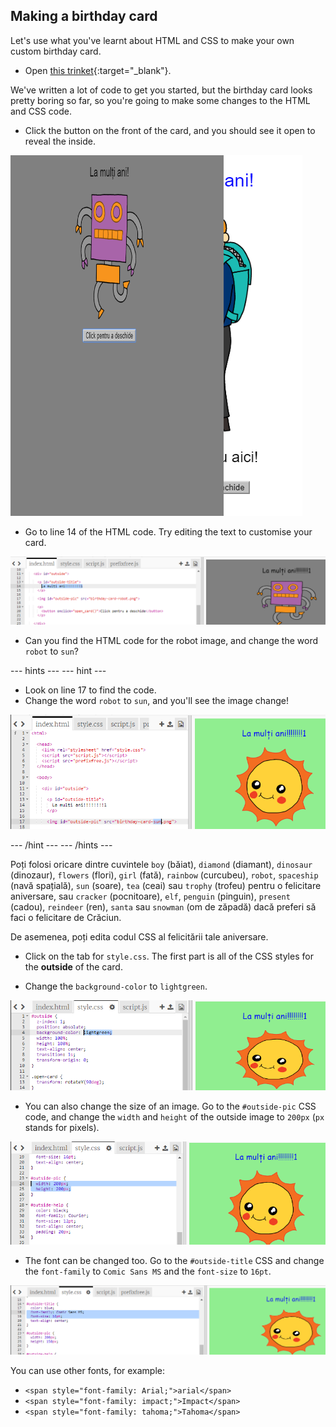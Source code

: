 ## Making a birthday card

Let's use what you've learnt about HTML and CSS to make your own custom birthday card.

+ Open [this trinket](https://trinket.io/html/b33e4f4ca8){:target="_blank"}.

We've written a lot of code to get you started, but the birthday card looks pretty boring so far, so you're going to make some changes to the HTML and CSS code.

+ Click the button on the front of the card, and you should see it open to reveal the inside.

![screenshot](images/birthday-click.png)

+ Go to line 14 of the HTML code. Try editing the text to customise your card.

![screenshot](images/birthday-card-html.png)

+ Can you find the HTML code for the robot image, and change the word `robot` to `sun`?

\--- hints \--- \--- hint \---

+ Look on line 17 to find the code.
+ Change the word `robot` to `sun`, and you'll see the image change!

![screenshot](images/birthday-card-sun.png)

\--- /hint \--- \--- /hints \---

Poți folosi oricare dintre cuvintele `boy` (băiat), `diamond` (diamant), `dinosaur` (dinozaur), `flowers` (flori), `girl` (fată), `rainbow` (curcubeu), `robot`, `spaceship` (navă spațială), `sun` (soare), `tea` (ceai) sau `trophy` (trofeu) pentru o felicitare aniversare, sau `cracker` (pocnitoare), `elf`, `penguin` (pinguin), `present` (cadou), `reindeer` (ren), `santa` sau `snowman` (om de zăpadă) dacă preferi să faci o felicitare de Crăciun.

De asemenea, poți edita codul CSS al felicitării tale aniversare.

+ Click on the tab for `style.css`. The first part is all of the CSS styles for the **outside** of the card.

+ Change the `background-color` to `lightgreen`.

![screenshot](images/birthday-card-outside.png)

+ You can also change the size of an image. Go to the `#outside-pic` CSS code, and change the `width` and `height` of the outside image to `200px` (`px` stands for pixels).

![screenshot](images/birthday-card-size.png)

+ The font can be changed too. Go to the `#outside-title` CSS and change the `font-family` to `Comic Sans MS` and the `font-size` to `16pt`.

![screenshot](images/birthday-card-font.png)

You can use other fonts, for example:

+ `<span style="font-family: Arial;">arial</span>`
+ `<span style="font-family: impact;">Impact</span>`
+ `<span style="font-family: tahoma;">Tahoma</span>`
